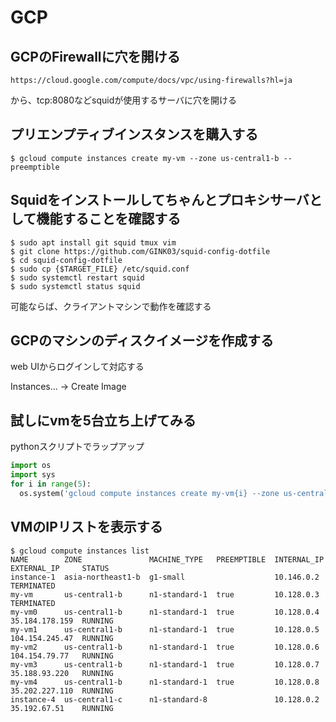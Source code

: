 # GCP

## GCPのFirewallに穴を開ける
```
https://cloud.google.com/compute/docs/vpc/using-firewalls?hl=ja
```
から、tcp:8080などsquidが使用するサーバに穴を開ける

## プリエンプティブインスタンスを購入する

```console
$ gcloud compute instances create my-vm --zone us-central1-b --preemptible
```

## Squidをインストールしてちゃんとプロキシサーバとして機能することを確認する
```console
$ sudo apt install git squid tmux vim
$ git clone https://github.com/GINK03/squid-config-dotfile
$ cd squid-config-dotfile
$ sudo cp {$TARGET_FILE} /etc/squid.conf
$ sudo systemctl restart squid
$ sudo systemctl status squid
```
可能ならば、クライアントマシンで動作を確認する

## GCPのマシンのディスクイメージを作成する
web UIからログインして対応する

Instances... -> Create Image

## 試しにvmを5台立ち上げてみる
pythonスクリプトでラップアップ
```python
import os                                                       
import sys                                                              
for i in range(5):
  os.system('gcloud compute instances create my-vm{i} --zone us-central1-b --preemptible --image squid-image'.format(i=i)) 
```

## VMのIPリストを表示する
```console
$ gcloud compute instances list
NAME        ZONE               MACHINE_TYPE   PREEMPTIBLE  INTERNAL_IP  EXTERNAL_IP     STATUS
instance-1  asia-northeast1-b  g1-small                    10.146.0.2                   TERMINATED
my-vm       us-central1-b      n1-standard-1  true         10.128.0.3                   TERMINATED
my-vm0      us-central1-b      n1-standard-1  true         10.128.0.4   35.184.178.159  RUNNING
my-vm1      us-central1-b      n1-standard-1  true         10.128.0.5   104.154.245.47  RUNNING
my-vm2      us-central1-b      n1-standard-1  true         10.128.0.6   104.154.79.77   RUNNING
my-vm3      us-central1-b      n1-standard-1  true         10.128.0.7   35.188.93.220   RUNNING
my-vm4      us-central1-b      n1-standard-1  true         10.128.0.8   35.202.227.110  RUNNING
instance-4  us-central1-c      n1-standard-8               10.128.0.2   35.192.67.51    RUNNING
```
